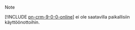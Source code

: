 > [!NOTE]
> [!INCLUDE [pn-crm-9-0-0-online](../includes/pn-crm-9-0-0-online.md)] ei ole saatavilla paikallisiin käyttöönottoihin.